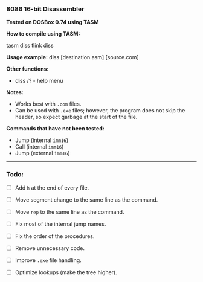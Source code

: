### 8086 16-bit Disassembler

**Tested on DOSBox 0.74 using TASM**

**How to compile using TASM:**

tasm diss
tlink diss

**Usage example:**
diss [destination.asm] [source.com]

**Other functions:**
- diss /? - help menu

**Notes:**
- Works best with `.com` files.
- Can be used with `.exe` files; however, the program does not skip the header, so expect garbage at the start of the file.

**Commands that have not been tested:**
- Jump (internal `imm16`)
- Call (internal `imm16`)
- Jump (external `imm16`)

---

### Todo:

- [ ] Add `h` at the end of every file.
- [ ] Move segment change to the same line as the command. 
- [ ] Move `rep` to the same line as the command. 
- [ ] Fix most of the internal jump names. 
- [ ] Fix the order of the procedures. 
- [ ] Remove unnecessary code. 
- [ ] Improve `.exe` file handling. 
- [ ] Optimize lookups (make the tree higher). 

